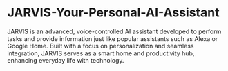 # JARVIS-Your-Personal-AI-Assistant
JARVIS is an advanced, voice-controlled AI assistant developed to perform tasks and provide information just like popular assistants such as Alexa or Google Home. Built with a focus on personalization and seamless integration, JARVIS serves as a smart home and productivity hub, enhancing everyday life with technology.
